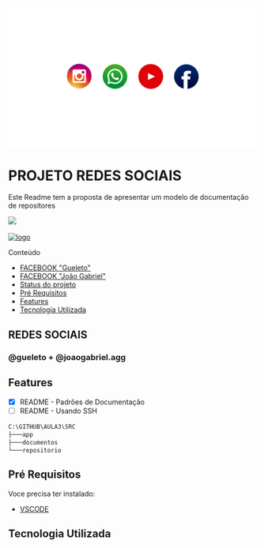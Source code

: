 ![logo](./mg/logo.png)
<p align="center">
<mg src="./mg/logo.jpg">
</p>


# PROJETO REDES SOCIAIS


<!-- # titulo do README
### titulo do README
#### titulo do README
##### titulo do README

<h1>.titulo por tag <h/h1>
<h2>.titulo por tag <h/h2>
<h3>.titulo por tag <h/h3>
<h4>.titulo por tag <h/h4>
-->

<p> Este Readme tem a proposta de apresentar um modelo de documentação de repositores <p>

<a href="www.facebook.com">![](https://img.shields.io/badge/Facebook-1877F2?style=for-the-badge&logo=facebook&logoColor=white)</a>


<a href="www.twitter.com">![logo](https://img.shields.io/badge/Twitter-1DA1F2?style=for-the-badge&logo=twitter&logoColor=white)</a>

Conteúdo 
<ul>
    <li>
        <a
        href="#www.facebook.com/gueleto">FACEBOOK "Gueleto"</a>
    </li>
        <li>
        <a
        href="#www.facebook.com/joaogabriel.agg">FACEBOOK "João Gabriel"</a>
    </li>
 <li>
    <a
    href="#Statusdoprojeto">Status do projeto</a>
    </li>
<li>
    <a
    href="#PreRequisitos"> Pré Requisitos </a>
    </li>

<li>
    <a href="#features"> Features </a>
    </li>

<li>
<a href="#tecnologia-utilizada"> Tecnologia Utilizada </a>

</li>

</ul>

<p id="Redes Sociais"> </p>

## REDES SOCIAIS
<h4
id="statusdoprojeto"
align="left">
<h3> @gueleto + @joaogabriel.agg
</h4>

<p id="Features"> </p>

## Features
- [x] README - Padrões de Documentação
- [ ]  README - Usando SSH

```
C:\GITHUB\AULA3\SRC
├───app
├───documentos
└───repositorio
```
<p id="PreRequisitos"> </p>

## Pré Requisitos 
Voce precisa ter instalado:

<ul>
 <li>
    <a href="https://code-visualstudio.com/">  VSCODE </a>
    </li>
</ul>
<p id="Tecnologia Utilizada"> </p>

## Tecnologia Utilizada



